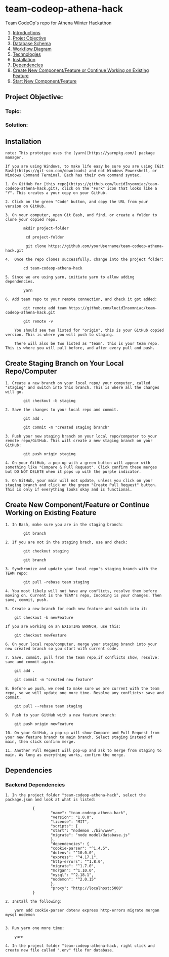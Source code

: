 # team-codeop-athena-hack
Team CodeOp's repo for Athena Winter Hackathon

1. [Introductions](#introductions)
2. [Projet Objective](#objective)
3. [Database Schema](#db-schema)
4. [Workflow Diagram](#workflow)
5. [Technologies](#technologies)
6. [Installation](#installation)
7. [Dependencies](#dependencies)
8. [Create New Component/Feature or Continue Working on Existing Feature](#create-staging)
9. [Start New Component/Feature](#create-branch)



## <a name="objective">Project Objective:</a>

### Topic:

### Solution: 



## <a name="installation">Installation</a>

    note: This prototype uses the (yarn)[https://yarnpkg.com/] package manager. 

    If you are using Windows, to make life easy be sure you are using [Git Bash](https://git-scm.com/downloads) and not Windows Powershell, or Windows Command Terminal. Each has their own command syntax.

    1. On GitHub for [this repo](https://github.com/lucidInsomniac/team-codeop-athena-hack.git), click on the "Fork" icon that looks like a "Y". This creates a your copy on your GitHub.

    2. Click on the green "Code" button, and copy the URL from your version on GitHub.

    3. On your computer, open Git Bash, and find, or create a folder to clone your copied repo.

            mkdir project-folder

             cd project-folder

             git clone https://github.com/yourUsername/team-codeop-athena-hack.git

    4.  Once the repo clones successfully, change into the project folder:

            cd team-codeop-athena-hack

    5. Since we are using yarn, initiate yarn to allow adding dependencies. 

            yarn

    6. Add team repo to your remote connection, and check it got added:

            git remote add team https://github.com/lucidInsomniac/team-codeop-athena-hack.git

            git remote -v

        You should see two listed for "origin", this is your GitHub copied version. This is where you will push to staging.

        There will also be two listed as "team". this is your team repo. This is where you will pull before, and after every pull and push.


## <a name="create-staging">Create Staging Branch on Your Local Repo/Computer</a>

    1. Create a new branch on your local repo/ your computer, called "staging" and switch into this branch. This is where all the changes will go.

            git checkout -b staging

    2. Save the changes to your local repo and commit.

            git add .

            git commit -m "created staging branch"

    3. Push your new staging branch on your local repo/computer to your remote repo/GitHub. This will create a new staging branch on your GitHub:

            git push origin staging

    4. On your GitHub, a pop-up with a green button will appear with something like "Compare & Pull Request". Click confirm these merges but DO NOT DELETE when it pops up with the purple indicator. 

    5. On GitHub, your main will not update, unless you click on your staging branch and click on the green "Create Pull Request" button. This is only if everything looks okay and is functional. 

## <a name="create-branch">Create New Component/Feature or Continue Working on Existing Feature</a>

    1. In Bash, make sure you are in the staging branch:

            git branch

    2. If you are not in the staging brach, use and check:

            git checkout staging

            git branch

    3. Synchronize and update your local repo's staging branch with the TEAM repo:

            git pull -rebase team staging

    4. You most likely will not have any conflicts, resolve them before moving on. Current is the TEAM's repo, Incoming is your changes. Then save, commit, push.

    5. Create a new branch for each new feature and switch into it:

        git checkout -b newFeature

    If you are working on an EXISTING BRANCH, use this:

        git checkout newFeature

    6. On your local repo/computer, merge your staging branch into your new created branch so you start with current code.

    7. Save, commit, pull from the team repo,if conflicts show, resolve: save and commit again.

        git add .

        git commit -m "created new feature"

    8. Before we push, we need to make sure we are current with the team repo, so we will update one more time. Resolve any conflicts: save and commit.

        git pull --rebase team staging

    9. Push to your GitHub with a new feature branch:

        git push origin newFeature

    10. On your GitHub, a pop-up will show Compare and Pull Request from your new feature branch to main branch. Select staging instead of main, then click confirm merge. 

    11. Another Pull Request will pop-up and ask to merge from staging to main. As long as everything works, confirm the merge.  

## <a name="dependencies">Dependencies</a>

   ### Backend Dependencies 

    1. In the project folder "team-codeop-athena-hack", select the package.json and look at what is listed:

                {
                        "name": "team-codeop-athena-hack",
                        "version": "1.0.0",
                        "license": "MIT",
                        "scripts": {
                        "start": "nodemon ./bin/www",
                        "migrate": "node model/database.js"
                        },
                        "dependencies": {
                        "cookie-parser": "^1.4.5",
                        "dotenv": "^10.0.0",
                        "express": "^4.17.1",
                        "http-errors": "^1.8.0",
                        "migrate": "^1.7.0",
                        "morgan": "^1.10.0",
                        "mysql": "^2.18.1",
                        "nodemon": "^2.0.15"
                        },
                        "proxy": "http://localhost:5000"
                }

    2. Install the following:

        yarn add cookie-parser dotenv express http-errors migrate morgan mysql nodemon


    3. Run yarn one more time:

        yarn 

    4. In the project folder "team-codeop-athena-hack, right click and create new file called ".env" file for database.
